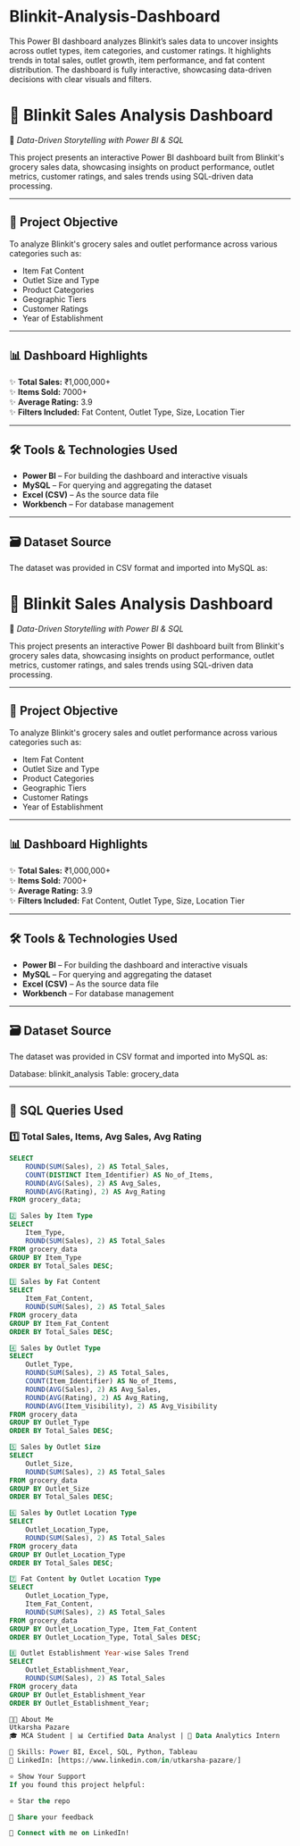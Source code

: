 # Blinkit-Analysis-Dashboard
This Power BI dashboard analyzes Blinkit’s sales data to uncover insights across outlet types, item categories, and customer ratings. It highlights trends in total sales, outlet growth, item performance, and fat content distribution. The dashboard is fully interactive, showcasing data-driven decisions with clear visuals and filters.

# 🛒 Blinkit Sales Analysis Dashboard  
📍 *Data-Driven Storytelling with Power BI & SQL*

This project presents an interactive Power BI dashboard built from Blinkit's grocery sales data, showcasing insights on product performance, outlet metrics, customer ratings, and sales trends using SQL-driven data processing.

---

## 🎯 Project Objective

To analyze Blinkit's grocery sales and outlet performance across various categories such as:
- Item Fat Content
- Outlet Size and Type
- Product Categories
- Geographic Tiers
- Customer Ratings
- Year of Establishment

---

## 📊 Dashboard Highlights

✨ **Total Sales:** ₹1,000,000+  
✨ **Items Sold:** 7000+  
✨ **Average Rating:** 3.9  
✨ **Filters Included:** Fat Content, Outlet Type, Size, Location Tier  

---

## 🛠 Tools & Technologies Used

- **Power BI** – For building the dashboard and interactive visuals  
- **MySQL** – For querying and aggregating the dataset  
- **Excel (CSV)** – As the source data file  
- **Workbench** – For database management

---

## 🗃️ Dataset Source

The dataset was provided in CSV format and imported into MySQL as:

# 🛒 Blinkit Sales Analysis Dashboard  
📍 *Data-Driven Storytelling with Power BI & SQL*

This project presents an interactive Power BI dashboard built from Blinkit's grocery sales data, showcasing insights on product performance, outlet metrics, customer ratings, and sales trends using SQL-driven data processing.

---

## 🎯 Project Objective

To analyze Blinkit's grocery sales and outlet performance across various categories such as:
- Item Fat Content
- Outlet Size and Type
- Product Categories
- Geographic Tiers
- Customer Ratings
- Year of Establishment

---

## 📊 Dashboard Highlights

✨ **Total Sales:** ₹1,000,000+  
✨ **Items Sold:** 7000+  
✨ **Average Rating:** 3.9  
✨ **Filters Included:** Fat Content, Outlet Type, Size, Location Tier  

---

## 🛠 Tools & Technologies Used

- **Power BI** – For building the dashboard and interactive visuals  
- **MySQL** – For querying and aggregating the dataset  
- **Excel (CSV)** – As the source data file  
- **Workbench** – For database management

---

## 🗃️ Dataset Source

The dataset was provided in CSV format and imported into MySQL as:

Database: blinkit_analysis
Table: grocery_data


---

## 🧾 SQL Queries Used

### 1️⃣ Total Sales, Items, Avg Sales, Avg Rating
```sql
SELECT
    ROUND(SUM(Sales), 2) AS Total_Sales,
    COUNT(DISTINCT Item_Identifier) AS No_of_Items,
    ROUND(AVG(Sales), 2) AS Avg_Sales,
    ROUND(AVG(Rating), 2) AS Avg_Rating
FROM grocery_data;

2️⃣ Sales by Item Type
SELECT
    Item_Type,
    ROUND(SUM(Sales), 2) AS Total_Sales
FROM grocery_data
GROUP BY Item_Type
ORDER BY Total_Sales DESC;

3️⃣ Sales by Fat Content
SELECT
    Item_Fat_Content,
    ROUND(SUM(Sales), 2) AS Total_Sales
FROM grocery_data
GROUP BY Item_Fat_Content
ORDER BY Total_Sales DESC;

4️⃣ Sales by Outlet Type
SELECT
    Outlet_Type,
    ROUND(SUM(Sales), 2) AS Total_Sales,
    COUNT(Item_Identifier) AS No_of_Items,
    ROUND(AVG(Sales), 2) AS Avg_Sales,
    ROUND(AVG(Rating), 2) AS Avg_Rating,
    ROUND(AVG(Item_Visibility), 2) AS Avg_Visibility
FROM grocery_data
GROUP BY Outlet_Type
ORDER BY Total_Sales DESC;

5️⃣ Sales by Outlet Size
SELECT
    Outlet_Size,
    ROUND(SUM(Sales), 2) AS Total_Sales
FROM grocery_data
GROUP BY Outlet_Size
ORDER BY Total_Sales DESC;

6️⃣ Sales by Outlet Location Type
SELECT
    Outlet_Location_Type,
    ROUND(SUM(Sales), 2) AS Total_Sales
FROM grocery_data
GROUP BY Outlet_Location_Type
ORDER BY Total_Sales DESC;

7️⃣ Fat Content by Outlet Location Type
SELECT
    Outlet_Location_Type,
    Item_Fat_Content,
    ROUND(SUM(Sales), 2) AS Total_Sales
FROM grocery_data
GROUP BY Outlet_Location_Type, Item_Fat_Content
ORDER BY Outlet_Location_Type, Total_Sales DESC;

8️⃣ Outlet Establishment Year-wise Sales Trend
SELECT
    Outlet_Establishment_Year,
    ROUND(SUM(Sales), 2) AS Total_Sales
FROM grocery_data
GROUP BY Outlet_Establishment_Year
ORDER BY Outlet_Establishment_Year;

👩‍💻 About Me
Utkarsha Pazare
🎓 MCA Student | 📊 Certified Data Analyst | 💼 Data Analytics Intern

🔧 Skills: Power BI, Excel, SQL, Python, Tableau
🔗 LinkedIn: [https://www.linkedin.com/in/utkarsha-pazare/]

⭐ Show Your Support
If you found this project helpful:

⭐ Star the repo

💬 Share your feedback

🔗 Connect with me on LinkedIn!

